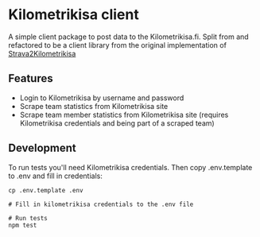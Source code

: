 # Kilometrikisa client

A simple client package to post data to the Kilometrikisa.fi.
Split from and refactored to be a client library from the original implementation of [Strava2Kilometrikisa](https://github.com/jaamo/strava2kilometrikisa)

## Features

- Login to Kilometrikisa by username and password
- Scrape team statistics from Kilometrikisa site
- Scrape team member statistics from Kilometrikisa site (requires Kilometrikisa credentials and being part of a scraped team)

## Development

To run tests you'll need Kilometrikisa credentials. Then copy
.env.template to .env and fill in credentials:

```
cp .env.template .env

# Fill in kilometrikisa credentials to the .env file

# Run tests
npm test
```
